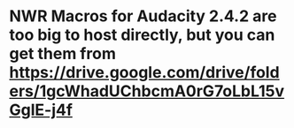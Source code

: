 # NWR Macros for Audacity 2.4.2 are too big to host directly, but you can get them from https://drive.google.com/drive/folders/1gcWhadUChbcmA0rG7oLbL15vGglE-j4f
